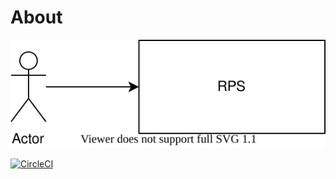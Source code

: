 # About
![about](docs/draw.io/context.drawio.svg)

[![CircleCI](https://circleci.com/gh/happyearthbytes/first_test/tree/main.svg?style=svg)](https://circleci.com/gh/happyearthbytes/first_test/tree/main)

